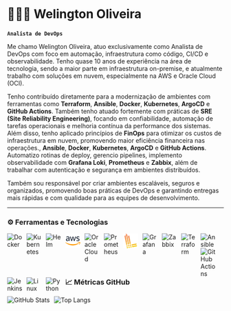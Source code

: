 # 👨🏻‍💻 Welington Oliveira

**`Analista de DevOps`**

Me chamo Welington Oliveira, atuo exclusivamente como Analista de DevOps com foco em automação, infraestrutura como código, CI/CD e observabilidade. Tenho quase 10 anos de experiência na área de tecnologia, sendo a maior parte em infraestrutura on-premise, e atualmente trabalho com soluções em nuvem, especialmente na AWS e Oracle Cloud (OCI).

Tenho contribuído diretamente para a modernização de ambientes com ferramentas como **Terraform**, **Ansible**, **Docker**, **Kubernetes**, **ArgoCD** e **GitHub Actions**. Também tenho atuado fortemente com práticas de **SRE (Site Reliability Engineering)**, focando em confiabilidade, automação de tarefas operacionais e melhoria contínua da performance dos sistemas. Além disso, tenho aplicado princípios de **FinOps** para otimizar os custos de infraestrutura em nuvem, promovendo maior eficiência financeira nas operações., **Ansible**, **Docker**, **Kubernetes**, **ArgoCD** e **GitHub Actions**. Automatizo rotinas de deploy, gerencio pipelines, implemento observabilidade com **Grafana Loki**, **Prometheus** e **Zabbix**, além de trabalhar com autenticação e segurança em ambientes distribuídos.

Também sou responsável por criar ambientes escaláveis, seguros e organizados, promovendo boas práticas de DevOps e garantindo entregas mais rápidas e com qualidade para as equipes de desenvolvimento.

---

### ⚙️ Ferramentas e Tecnologias

<img align="left" alt="Docker" title="Docker" width="35px" style="padding-right: 10px;" src="https://cdn.jsdelivr.net/gh/devicons/devicon/icons/docker/docker-original.svg" />
<img align="left" alt="Kubernetes" title="Kubernetes" width="35px" style="padding-right: 10px;" src="https://cdn.jsdelivr.net/gh/devicons/devicon/icons/kubernetes/kubernetes-plain.svg" />
<img align="left" alt="Helm" title="Helm" width="35px" style="padding-right: 10px;" src="https://www.vectorlogo.zone/logos/helmsh/helmsh-icon.svg" />
<img align="left" alt="AWS" title="AWS" width="35px" style="padding-right: 10px;" src="https://raw.githubusercontent.com/devicons/devicon/master/icons/amazonwebservices/amazonwebservices-original-wordmark.svg" />
<img align="left" alt="Oracle Cloud" title="Oracle Cloud" width="35px" style="padding-right: 10px;" src="https://cdn.jsdelivr.net/gh/devicons/devicon/icons/oracle/oracle-original.svg" />
<img align="left" alt="Prometheus" title="Prometheus" width="35px" style="padding-right: 10px;" src="https://cdn.jsdelivr.net/gh/devicons/devicon/icons/prometheus/prometheus-original.svg" />
<img align="left" alt="Loki" title="Grafana Loki" width="35px" style="padding-right: 10px;" src="https://raw.githubusercontent.com/grafana/loki/main/docs/sources/logo.png" />
<img align="left" alt="Grafana" title="Grafana" width="35px" style="padding-right: 10px;" src="https://cdn.jsdelivr.net/gh/devicons/devicon/icons/grafana/grafana-original.svg" />
<img align="left" alt="Zabbix" title="Zabbix" width="35px" style="padding-right: 10px;" src="https://www.vectorlogo.zone/logos/zabbix/zabbix-icon.svg" />
<img align="left" alt="Terraform" title="Terraform" width="35px" style="padding-right: 10px;" src="https://cdn.jsdelivr.net/gh/devicons/devicon/icons/terraform/terraform-original.svg" />
<img align="left" alt="Ansible" title="Ansible" width="35px" style="padding-right: 10px;" src="https://cdn.jsdelivr.net/gh/devicons/devicon/icons/ansible/ansible-original.svg" />
<img align="left" alt="GitHub Actions" title="GitHub Actions" width="35px" style="padding-right: 10px;" src="https://avatars.githubusercontent.com/u/44036562?s=200&v=4" />
<img align="left" alt="Jenkins" title="Jenkins" width="35px" style="padding-right: 10px;" src="https://www.jenkins.io/images/logos/jenkins/jenkins.svg" />
<img align="left" alt="Linux" title="Linux" width="35px" style="padding-right: 10px;" src="https://cdn.jsdelivr.net/gh/devicons/devicon/icons/linux/linux-original.svg" />
<img align="left" alt="Python" title="Python" width="35px" style="padding-right: 10px;" src="https://cdn.jsdelivr.net/gh/devicons/devicon/icons/python/python-original.svg" />

<br/>
<br/>

### 📈 Métricas GitHub

<p>
  <img
    align="left"
    alt="GitHub Stats"
    height="200"
    style="padding-right: 10px;"
    src="https://github-readme-stats.vercel.app/api?username=welingtonoliveira&show_icons=true&theme=tokyonight&include_all_commits=true&locale=pt-br"
  />

<img
 align="left"
 alt="Top Langs"
 height="200"
 src="https://github-readme-stats.vercel.app/api/top-langs/?username=welingtonoliveira&theme=tokyonight&layout=compact&custom_title=Tecnologias&langs_count=8"
/>

</p>
